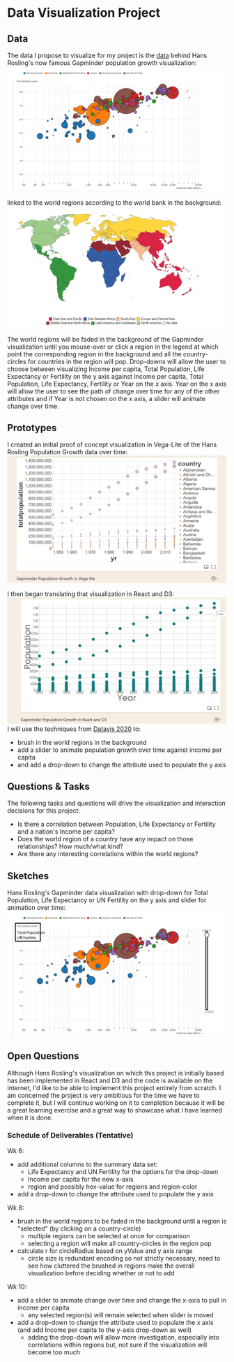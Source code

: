 # Data Visualization Project

## Data

The data I propose to visualize for my project is the [data](https://gist.github.com/lakalia/ca6cc81792b9d357a20cf2f9fd4c7924) 
behind Hans Rosling's now famous Gapminder population growth visualization: 
[![Hans_Rosling_visualization](Hans_Rosling_visualization.gif)](https://www.gapminder.org/tools) 

linked to the world regions according to the world bank in the background:
[![world-regions-according-to-the-world-bank](world-regions-according-to-the-world-bank.gif)](https://ourworldindata.org/grapher/world-regions-according-to-the-world-bank)

The world regions will be faded in the background of the Gapminder visualization until you mouse-over or click a region in the legend at which point the corresponding region in the background and all the country-circles for countries in the region will pop. Drop-downs will allow the user to choose between visualizing Income per capita, Total Population, Life Expectancy or Fertility on the y axis against Income per capita, Total Population, Life Expectancy, Fertility or Year on the x axis. Year on the x axis will allow the user to see the path of change over time for any of the other attributes and if Year is not chosen on the x axis, a slider will animate change over time. 



## Prototypes

I created an initial proof of concept visualization in Vega-Lite of the Hans Rosling Population Growth data over time:
[![proof of concept visualization in Vega-Lite](GapminderPopulationGrowth_Vega-lite.png)](https://vizhub.com/lakalia/fc9a5e845c3d45fc9207a6dd43cedd44)

I then began translating that visualization in React and D3:
[![translating and refining that visualization in React and D3](GapminderPopulationGrowth_React_D3.png)](https://vizhub.com/lakalia/d073269f3dae47359a3f9c57a5458c00)
I will use the techniques from [Datavis 2020](https://www.youtube.com/watch?v=AmOz08_Fh8Q&list=PL9yYRbwpkykuK6LSMLH3bAaPpXaDUXcLV&index=29) to:
* brush in the world regions in the background
* add a slider to animate population growth over time against income per capita
* and add a drop-down to change the attribute used to populate the y axis

## Questions & Tasks

The following tasks and questions will drive the visualization and interaction decisions for this project:

 * Is there a correlation between Population, Life Expectancy or Fertility and a nation's Income per capita?
 * Does the world region of a country have any impact on those relationships? How much/what kind?
 * Are there any interesting correlations within the world regions?

## Sketches

Hans Rosling's Gapminder data visualization with drop-down for Total Population, Life Expectancy or UN Fertility on the y axis and slider for animation over time:
![image](Hans_Rosling_visualization_w_dropdown_slider.jpg)

## Open Questions

Although Hans Rosling's visualization on which this project is initially based has been implemented in React and D3 and the code is available on the internet, I'd like to be able to implement this project entirely from scratch. I am concerned the project is very ambitious for the time we have to complete it, but I will continue working on it to completion because it will be a great learning exercise and a great way to showcase what I have learned when it is done.

### Schedule of Deliverables (Tentative)

Wk 6:
* add additional columns to the summary data set:
    - Life Expectancy and UN Fertility for the options for the drop-down
    - Income per capita for the new x-axis
    - region and possibly hex-value for regions and region-color
* add a drop-down to change the attribute used to populate the y axis 

Wk 8:
* brush in the world regions to be faded in the background until a region is "selected" (by clicking on a country-circle)
    - multiple regions can be selected at once for comparison
    - selecting a region will make all country-circles in the region pop
* calculate r for circleRadius based on yValue and y axis range
    - circle size is redundant encoding so not strictly necessary, need to see how cluttered the brushed in regions make the overall visualization before deciding whether or not to add

Wk 10:
* add a slider to animate change over time and change the x-axis to pull in income per capita
    - any selected region(s) will remain selected when slider is moved
* add a drop-down to change the attribute used to populate the x axis (and add Income per capita to the y-axis drop-down as well)
    - adding the drop-down will allow more investigation, especially into correlations within regions but, not sure if the visualization will become too much

